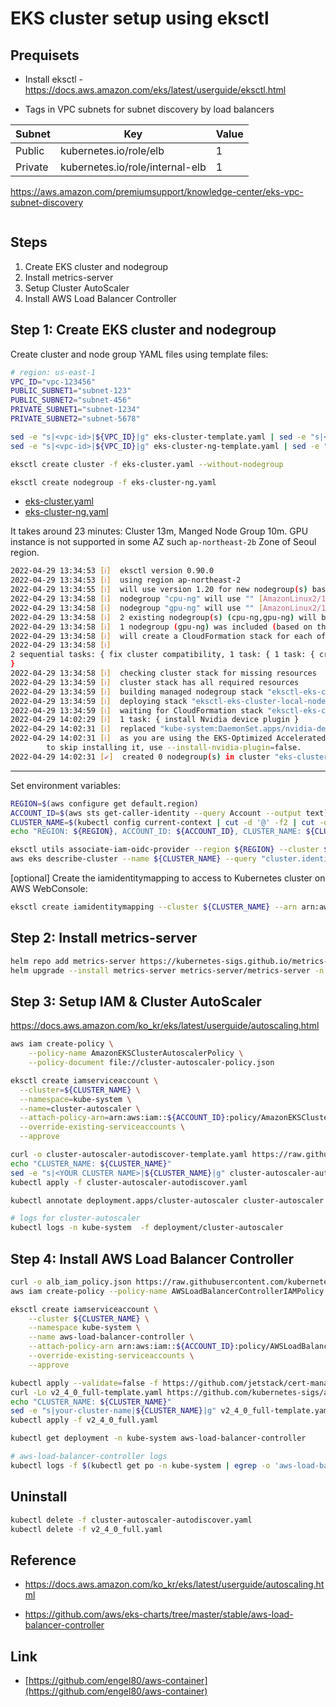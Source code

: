 # EKS cluster setup using eksctl

## Prequisets

* Install eksctl - https://docs.aws.amazon.com/eks/latest/userguide/eksctl.html

* Tags in VPC subnets for subnet discovery by load balancers

| Subnet    | Key                             |  Value   |
|-----------|---------------------------------|-------------|
| Public    | kubernetes.io/role/elb          |   1         |
| Private   | kubernetes.io/role/internal-elb |   1         |

https://aws.amazon.com/premiumsupport/knowledge-center/eks-vpc-subnet-discovery

```bash

```

## Steps

1. Create EKS cluster and nodegroup
2. Install metrics-server
3. Setup Cluster AutoScaler
4. Install AWS Load Balancer Controller

## Step 1: Create EKS cluster and nodegroup

Create cluster and node group YAML files using template files:

```bash
# region: us-east-1
VPC_ID="vpc-123456"
PUBLIC_SUBNET1="subnet-123"
PUBLIC_SUBNET2="subnet-456"
PRIVATE_SUBNET1="subnet-1234"
PRIVATE_SUBNET2="subnet-5678"

sed -e "s|<vpc-id>|${VPC_ID}|g" eks-cluster-template.yaml | sed -e "s|<public-subnet1>|${PUBLIC_SUBNET1}|g" | sed -e "s|<PUBLIC_SUBNET1>|${REGION}|g" | sed -e "s|<private-subnet1>|${PRIVATE_SUBNET1}|g" | sed -e "s|<private-subnet2>|${PRIVATE_SUBNET2}|g" > eks-cluster.yaml
sed -e "s|<vpc-id>|${VPC_ID}|g" eks-cluster-ng-template.yaml | sed -e "s|<public-subnet1>|${PUBLIC_SUBNET1}|g" | sed -e "s|<PUBLIC_SUBNET1>|${REGION}|g" | sed -e "s|<private-subnet1>|${PRIVATE_SUBNET1}|g" | sed -e "s|<private-subnet2>|${PRIVATE_SUBNET2}|g" > eks-cluster-ng.yaml
```

```bash
eksctl create cluster -f eks-cluster.yaml --without-nodegroup
```

```bash
eksctl create nodegroup -f eks-cluster-ng.yaml
```

* [eks-cluster.yaml](./eks-cluster.yaml)
* [eks-cluster-ng.yaml](./eks-cluster-ng.yaml)

It takes around 23 minutes: Cluster 13m, Manged Node Group 10m. GPU instance is not supported in some AZ such `ap-northeast-2b` Zone of Seoul region.

```bash
2022-04-29 13:34:53 [ℹ]  eksctl version 0.90.0
2022-04-29 13:34:53 [ℹ]  using region ap-northeast-2
2022-04-29 13:34:55 [ℹ]  will use version 1.20 for new nodegroup(s) based on control plane version
2022-04-29 13:34:58 [ℹ]  nodegroup "cpu-ng" will use "" [AmazonLinux2/1.20]
2022-04-29 13:34:58 [ℹ]  nodegroup "gpu-ng" will use "" [AmazonLinux2/1.20]
2022-04-29 13:34:58 [ℹ]  2 existing nodegroup(s) (cpu-ng,gpu-ng) will be excluded
2022-04-29 13:34:58 [ℹ]  1 nodegroup (gpu-ng) was included (based on the include/exclude rules)
2022-04-29 13:34:58 [ℹ]  will create a CloudFormation stack for each of 1 managed nodegroups in cluster "eks-cluster-local"
2022-04-29 13:34:58 [ℹ]  
2 sequential tasks: { fix cluster compatibility, 1 task: { 1 task: { create managed nodegroup "gpu-ng" } } 
}
2022-04-29 13:34:58 [ℹ]  checking cluster stack for missing resources
2022-04-29 13:34:59 [ℹ]  cluster stack has all required resources
2022-04-29 13:34:59 [ℹ]  building managed nodegroup stack "eksctl-eks-cluster-local-nodegroup-gpu-ng"
2022-04-29 13:34:59 [ℹ]  deploying stack "eksctl-eks-cluster-local-nodegroup-gpu-ng"
2022-04-29 13:34:59 [ℹ]  waiting for CloudFormation stack "eksctl-eks-cluster-local-nodegroup-gpu-ng"
2022-04-29 14:02:29 [ℹ]  1 task: { install Nvidia device plugin }
2022-04-29 14:02:31 [ℹ]  replaced "kube-system:DaemonSet.apps/nvidia-device-plugin-daemonset"
2022-04-29 14:02:31 [ℹ]  as you are using the EKS-Optimized Accelerated AMI with a GPU-enabled instance type, the Nvidia Kubernetes device plugin was automatically installed.
        to skip installing it, use --install-nvidia-plugin=false.
2022-04-29 14:02:31 [✔]  created 0 nodegroup(s) in cluster "eks-cluster-local"
```

---

Set environment variables:

```bash
REGION=$(aws configure get default.region)
ACCOUNT_ID=$(aws sts get-caller-identity --query Account --output text)
CLUSTER_NAME=$(kubectl config current-context | cut -d '@' -f2 | cut -d '.' -f1)
echo "REGION: ${REGION}, ACCOUNT_ID: ${ACCOUNT_ID}, CLUSTER_NAME: ${CLUSTER_NAME}"
```

```bash
eksctl utils associate-iam-oidc-provider --region ${REGION} --cluster ${CLUSTER_NAME} --approve
aws eks describe-cluster --name ${CLUSTER_NAME} --query "cluster.identity.oidc.issuer" --output text
```

[optional] Create the iamidentitymapping to access to Kubernetes cluster on AWS WebConsole:

```bash
eksctl create iamidentitymapping --cluster ${CLUSTER_NAME} --arn arn:aws:iam::${ACCOUNT_ID}:role/<role-name> --group system:masters --username admin --region ${REGION}
```

## Step 2: Install metrics-server

```bash
helm repo add metrics-server https://kubernetes-sigs.github.io/metrics-server/
helm upgrade --install metrics-server metrics-server/metrics-server -n monitoring
```

## Step 3: Setup IAM & Cluster AutoScaler

https://docs.aws.amazon.com/ko_kr/eks/latest/userguide/autoscaling.html

```bash
aws iam create-policy \
    --policy-name AmazonEKSClusterAutoscalerPolicy \
    --policy-document file://cluster-autoscaler-policy.json
```

```bash
eksctl create iamserviceaccount \
  --cluster=${CLUSTER_NAME} \
  --namespace=kube-system \
  --name=cluster-autoscaler \
  --attach-policy-arn=arn:aws:iam::${ACCOUNT_ID}:policy/AmazonEKSClusterAutoscalerPolicy \
  --override-existing-serviceaccounts \
  --approve
```

```bash
curl -o cluster-autoscaler-autodiscover-template.yaml https://raw.githubusercontent.com/kubernetes/autoscaler/master/cluster-autoscaler/cloudprovider/aws/examples/cluster-autoscaler-autodiscover.yaml
echo "CLUSTER_NAME: ${CLUSTER_NAME}"
sed -e "s|<YOUR CLUSTER NAME>|${CLUSTER_NAME}|g" cluster-autoscaler-autodiscover-template.yaml > cluster-autoscaler-autodiscover.yaml
kubectl apply -f cluster-autoscaler-autodiscover.yaml
```

```bash
kubectl annotate deployment.apps/cluster-autoscaler cluster-autoscaler.kubernetes.io/safe-to-evict="false" -n kube-system
```

```bash
# logs for cluster-autoscaler
kubectl logs -n kube-system  -f deployment/cluster-autoscaler
```

## Step 4: Install AWS Load Balancer Controller

```bash
curl -o alb_iam_policy.json https://raw.githubusercontent.com/kubernetes-sigs/aws-load-balancer-controller/v2.4.0/docs/install/iam_policy.json
aws iam create-policy --policy-name AWSLoadBalancerControllerIAMPolicy --policy-document file://alb_iam_policy.json
```

```bash
eksctl create iamserviceaccount \
    --cluster ${CLUSTER_NAME} \
    --namespace kube-system \
    --name aws-load-balancer-controller \
    --attach-policy-arn arn:aws:iam::${ACCOUNT_ID}:policy/AWSLoadBalancerControllerIAMPolicy \
    --override-existing-serviceaccounts \
    --approve
```

```bash
kubectl apply --validate=false -f https://github.com/jetstack/cert-manager/releases/download/v1.5.4/cert-manager.yaml
curl -Lo v2_4_0_full-template.yaml https://github.com/kubernetes-sigs/aws-load-balancer-controller/releases/download/v2.4.0/v2_4_0_full.yaml
echo "CLUSTER_NAME: ${CLUSTER_NAME}"
sed -e "s|your-cluster-name|${CLUSTER_NAME}|g" v2_4_0_full-template.yaml > v2_4_0_full.yaml
kubectl apply -f v2_4_0_full.yaml
```

```bash
kubectl get deployment -n kube-system aws-load-balancer-controller
```

```bash
# aws-load-balancer-controller logs
kubectl logs -f $(kubectl get po -n kube-system | egrep -o 'aws-load-balancer-controller-[A-Za-z0-9-]+') -n kube-system
```

## Uninstall

```bash
kubectl delete -f cluster-autoscaler-autodiscover.yaml
kubectl delete -f v2_4_0_full.yaml
```

## Reference

* https://docs.aws.amazon.com/ko_kr/eks/latest/userguide/autoscaling.html

* https://github.com/aws/eks-charts/tree/master/stable/aws-load-balancer-controller

## Link

* [https://github.com/engel80/aws-container](https://github.com/engel80/aws-container)
